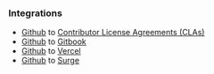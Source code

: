 ### Integrations
* [Github](https://github.com) to [Contributor License Agreements (CLAs)](https://cla-assistant.io/)
* [Github](https://github.com) to [Gitbook](https://gitbook.io)
* [Github](https://github.com) to [Vercel](https://vercel.com)
* [Github](https://github.com) to [Surge](https://surge.sh)
